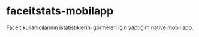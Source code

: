 # faceitstats-mobilapp

Faceit kullanıcılarının istatistiklerini görmeleri için yaptığım native mobil app.

